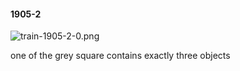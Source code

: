 #### 1905-2
![train-1905-2-0.png](https://github.com/lil-lab/nlvr/raw/master/nlvr/train/images/11/train-1905-2-0.png "train-1905-2-0.png")

one of the grey square contains exactly three objects